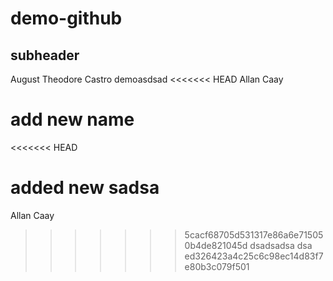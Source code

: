 # demo-github
## subheader    
August Theodore Castro
demoasdsad 
<<<<<<< HEAD
Allan Caay

add new name
=======
<<<<<<< HEAD

added new sadsa
=======
Allan Caay
>>>>>>> 5cacf68705d531317e86a6e715050b4de821045d
dsadsadsa dsa
>>>>>>> ed326423a4c25c6c98ec14d83f7e80b3c079f501
